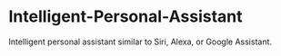 # Intelligent-Personal-Assistant
Intelligent personal assistant similar to Siri, Alexa, or Google Assistant.
